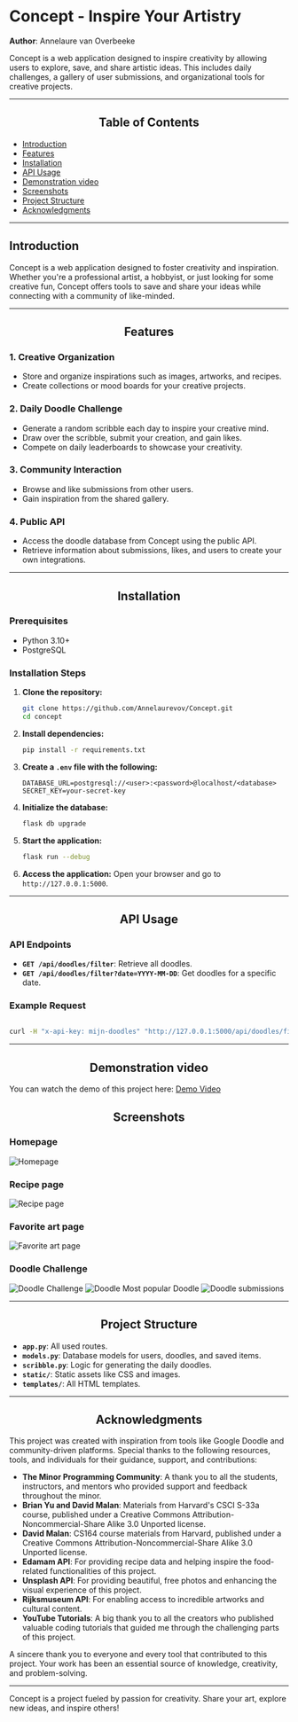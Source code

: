 # Concept - Inspire Your Artistry

**Author**: Annelaure van Overbeeke

Concept is a web application designed to inspire creativity by allowing users to explore, save, and share artistic ideas. This includes daily challenges, a gallery of user submissions, and organizational tools for creative projects.

---

<h2 align="center">Table of Contents</h2>

- [Introduction](#introduction)
- [Features](#features)
- [Installation](#installation)
- [API Usage](#api-usage)
- [Demonstration video](#demonstration-video)
- [Screenshots](#screenshots)
- [Project Structure](#project-structure)
- [Acknowledgments](#acknowledgments)

---

<h2>Introduction</h2>

Concept is a web application designed to foster creativity and inspiration. Whether you're a professional artist, a hobbyist, or just looking for some creative fun, Concept offers tools to save and share your ideas while connecting with a community of like-minded.

---

<h2 align="center">Features</h2>

### **1. Creative Organization**
- Store and organize inspirations such as images, artworks, and recipes.
- Create collections or mood boards for your creative projects.

### **2. Daily Doodle Challenge**
- Generate a random scribble each day to inspire your creative mind.
- Draw over the scribble, submit your creation, and gain likes.
- Compete on daily leaderboards to showcase your creativity.

### **3. Community Interaction**
- Browse and like submissions from other users.
- Gain inspiration from the shared gallery.

### **4. Public API**
- Access the doodle database from Concept using the public API.
- Retrieve information about submissions, likes, and users to create your own integrations.

---

<h2 align="center">Installation</h2>

### Prerequisites
- Python 3.10+
- PostgreSQL

### Installation Steps

1. **Clone the repository:**
   ```bash
   git clone https://github.com/Annelaurevov/Concept.git
   cd concept
   ```

2. **Install dependencies:**
   ```bash
   pip install -r requirements.txt
   ```

3. **Create a `.env` file with the following:**
   ```env
   DATABASE_URL=postgresql://<user>:<password>@localhost/<database>
   SECRET_KEY=your-secret-key
   ```

4. **Initialize the database:**
   ```bash
   flask db upgrade
   ```

5. **Start the application:**
   ```bash
   flask run --debug
   ```

6. **Access the application:** Open your browser and go to `http://127.0.0.1:5000`.

---

<h2 align="center">API Usage</h2>

### API Endpoints
- **`GET /api/doodles/filter`**: Retrieve all doodles.
- **`GET /api/doodles/filter?date=YYYY-MM-DD`**: Get doodles for a specific date.

### Example Request
```bash

curl -H "x-api-key: mijn-doodles" "http://127.0.0.1:5000/api/doodles/filter?=2024-12-16"
```

---

<h2 align="center">Demonstration video</h2>

You can watch the demo of this project here: 
[Demo Video](https://www.youtube.com/watch?v=zMnwWoNiVvw)

<h2 align="center">Screenshots</h2>

### **Homepage**
![Homepage](static/output.gif)

### **Recipe page**
![Recipe page](static/recipe.png)

### **Favorite art page**
![Favorite art page](static/fav_art.png)

### **Doodle Challenge**
![Doodle Challenge](static/page_doodle1.png)
![Doodle Most popular Doodle](static/page_doodle2.png)
![Doodle submissions](static/page_doodle3.png)


---

<h2 align="center">Project Structure</h2>

- **`app.py`**: All used routes.
- **`models.py`**: Database models for users, doodles, and saved items.
- **`scribble.py`**: Logic for generating the daily doodles.
- **`static/`**: Static assets like CSS and images.
- **`templates/`**: All HTML templates.

---
<h2 align="center">Acknowledgments</h2>

This project was created with inspiration from tools like Google Doodle and community-driven platforms. Special thanks to the following resources, tools, and individuals for their guidance, support, and contributions:

- **The Minor Programming Community**: A thank you to all the students, instructors, and mentors who provided support and feedback throughout the minor. 
- **Brian Yu and David Malan**: Materials from Harvard's CSCI S-33a course, published under a Creative Commons Attribution-Noncommercial-Share Alike 3.0 Unported license.  
- **David Malan**: CS164 course materials from Harvard, published under a Creative Commons Attribution-Noncommercial-Share Alike 3.0 Unported license.  
- **Edamam API**: For providing recipe data and helping inspire the food-related functionalities of this project.  
- **Unsplash API**: For providing beautiful, free photos and enhancing the visual experience of this project.  
- **Rijksmuseum API**: For enabling access to incredible artworks and cultural content.  
- **YouTube Tutorials**: A big thank you to all the creators who published valuable coding tutorials that guided me through the challenging parts of this project.  

A sincere thank you to everyone and every tool that contributed to this project. Your work has been an essential source of knowledge, creativity, and problem-solving.

---

Concept is a project fueled by passion for creativity. Share your art, explore new ideas, and inspire others!

